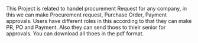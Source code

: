 This Project is related to handel procurement Request for any company, in this we can make Procurement request, Purchase Order, Payment approvals.
Users have different roles in this according to that they can make PR, PO and Payment. Also they can send thoes to thieir senior for approvals.
You can download all thoes in the pdf format.
